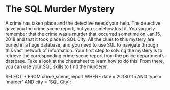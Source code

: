 # The SQL Murder Mystery

A crime has taken place and the detective needs your help. The detective gave you the crime scene report, but you somehow lost it. You vaguely remember that the crime was a murder that occurred sometime on Jan.15, 2018 and that it took place in SQL City. All the clues to this mystery are buried in a huge database, and you need to use SQL to navigate through this vast network of information. Your first step to solving the mystery is to retrieve the corresponding crime scene report from the police department’s database. Take a look at the cheatsheet to learn how to do this! From there, you can use your SQL skills to find the murderer.

SELECT
    *
FROM
    crime_scene_report
WHERE
    date = 20180115
    AND type = 'murder'
    AND city = 'SQL City';
